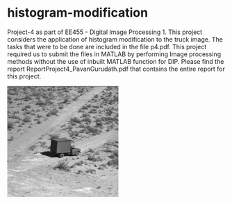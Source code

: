 # histogram-modification
Project-4 as part of EE455 - Digital Image Processing 1. This project considers the application of histogram modification to the truck image. The tasks that were to be done are included in the file p4.pdf. This project required us to submit the files in MATLAB by performing Image processing methods without the use of inbuilt MATLAB function for DIP. Please find the report ReportProject4_PavanGurudath.pdf that contains the entire report for this project.

![alt text](truck.gif "Truck")
